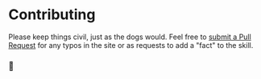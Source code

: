 # Contributing

Please keep things civil, just as the dogs would. Feel free to [submit a Pull Request][a-pr] for any typos in the site or as requests to add a "fact" to the skill.

### 🐶

[a-pr]: https://github.com/edm00se/dev-dog/compare
